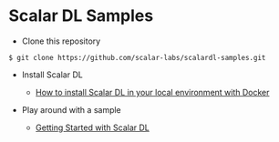 # Scalar DL Samples

* Clone this repository
```
$ git clone https://github.com/scalar-labs/scalardl-samples.git
```

- Install Scalar DL
  - [How to install Scalar DL in your local environment with Docker](https://github.com/scalar-labs/scalardl/blob/master/docs/installation-with-docker.md)

- Play around with a sample
  - [Getting Started with Scalar DL](https://github.com/scalar-labs/scalardl/blob/master/docs/getting-started.md)
